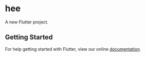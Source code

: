 # hee

A new Flutter project.

## Getting Started

For help getting started with Flutter, view our online
[documentation](https://flutter.io/).
